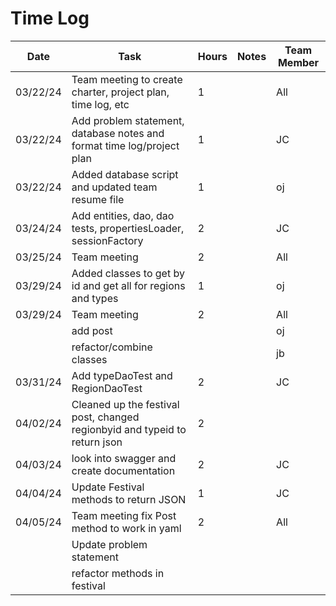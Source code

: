 # Time Log
| Date     | Task                                                                       | Hours | Notes | Team Member |
|----------|----------------------------------------------------------------------------|-------|-------|-------------|
| 03/22/24 | Team meeting  to create charter, project plan, time log, etc               | 1     |       | All         |
| 03/22/24 | Add problem statement, database notes and format time log/project plan     | 1     |       | JC          |
| 03/22/24 | Added database script and updated team resume file                         | 1     |       | oj          |
| 03/24/24 | Add entities, dao, dao tests, propertiesLoader, sessionFactory             | 2     |       | JC          |
| 03/25/24 | Team meeting                                                               | 2     |       | All         |
| 03/29/24 | Added classes to get by id and get all for regions and types               | 1     |       | oj          |
| 03/29/24 | Team meeting                                                               | 2     |       | All         |
|          | add post                                                                   |       |       | oj          |
|          | refactor/combine classes                                                   |       |       | jb          |
| 03/31/24 | Add typeDaoTest and RegionDaoTest                                          | 2     |       | JC          |
| 04/02/24 | Cleaned up the festival post, changed regionbyid and typeid to return json | 2     |       |             |
| 04/03/24 | look into swagger and create documentation                                 | 2     |       | JC          | 
| 04/04/24 | Update Festival methods to return JSON                                     | 1     |       | JC          |
| 04/05/24 | Team meeting fix Post method to work in yaml                               | 2     |       | All         |
|          | Update problem statement                                                   |       |       |             |
|          | refactor methods in festival                                               |       |       |             |
